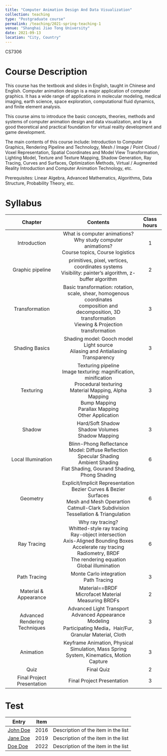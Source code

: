```yaml
---
title: "Computer Animation Design And Data Visualization"
collection: teaching
type: "Postgraduate course"
permalink: /teaching/2021-spring-teaching-1
venue: "Shanghai Jiao Tong University"
date: 2021-09-13
location: "City, Country"
---
```


CS7306

Course Description
======
This course has the textbook and slides in English, taught in Chinese and English. Computer animation design is a major application of computer graphics. It has a wide range of applications in molecular modeling, medical imaging, earth science, space exploration, computational fluid dynamics, and finite element analysis.

This course aims to introduce the basic concepts, theories, methods and systems of computer animation design and data visualization, and lay a good theoretical and practical foundation for virtual reality development and game development.

The main contents of this course include: Introduction to Computer Graphics, Rendering Pipeline and Technology, Mesh / Image / Point Cloud / Voxel Representation, Spatial Coordinates and Model View Transformation, Lighting Model, Texture and Texture Mapping, Shadow Generation, Ray Tracing, Curves and Surfaces, Optimization Methods, Virtual / Augmented Reality Introduction and Computer Animation Technology, etc.

Prerequisites: Linear Algebra, Advanced Mathematics, Algorithms, Data Structure, Probability Theory, etc.

Syllabus
======
| Chapter | Contents | Class hours |
| :--------: | :--------: | :--------: |
| Introduction | What is computer animations?<br>Why study computer animations?<br>Course topics, Course logistics | 1 |
| Graphic pipeline | primitives, pixel, vertices, coordinates systems<br>Visibility: painter’s algorithm, z-buffer algorithm | 2 |
| Transformation | Basic transformation: rotation, scale, shear, homogenous coordinates<br>composition and decomposition, 3D transformation<br>Viewing & Projection transformation | 3 |
| Shading Basics | Shading model: Gooch model<br>Light source<br>Aliasing and Antialiasing<br>Transparency | 3 |
| Texturing | Texturing pipeline<br>Image texturing: magnification, minification<br>Procedural texturing<br>Material Mapping, Alpha Mapping<br>Bump Mapping<br>Parallax Mapping<br>Other Application | 3 |
| Shadow | Hard/Soft Shadow<br>Shadow Volumes<br>Shadow Mapping | 3 |
| Local Illumination | Blinn-Phong Reflectance Model: Diffuse Reflection<br>Specular Shading<br>Ambient Shading<br>Flat Shading, Gourand Shading, Phong Shading | 6 |
| Geometry | Explicit/Implicit Representation<br>Bezier Curves & Bezier Surfaces<br>Mesh and Mesh Operartion<br>Catmull-Clark Subdivision<br>Tessellation & Triangulation | 6 |
| Ray Tracing | Why ray tracing?<br>Whitted-style ray tracing<br>Ray-object intersection<br>Axis-Aligned Bounding Boxes<br>Accelerate ray tracing<br>Radiometry, BRDF<br>The rendering equation<br>Global illumination | 6 |
| Path Tracing | Monte Carlo integration<br>Path Tracing | 3 |
| Material & Appearance | Material==BRDF<br>Microfacet Material<br>Measuring BRDFs | 2 |
| Advanced Rendering Techniques | Advanced Light Transport<br>Advanced Appearance Modeling<br>Participating Media，Hair/Fur, Granular Material, Cloth | 3 |
| Animation | Keyframe Animation, Physical Simulation, Mass Spring<br>System, Kinematics, Motion Capture | 3 |
| Quiz | Final Quiz | 2 |
| Final Project Presentation | Final Project Presentation | 3 |

Test
======
| Entry            | Item   |                                                              |
| --------         | ------ | ------------------------------------------------------------ |
| [John Doe](#)    | 2016   | Description of the item in the list                          |
| [Jane Doe](#)    | 2019   | Description of the item in the list                          |
| [Doe Doe](#)     | 2022   | Description of the item in the list                          |
